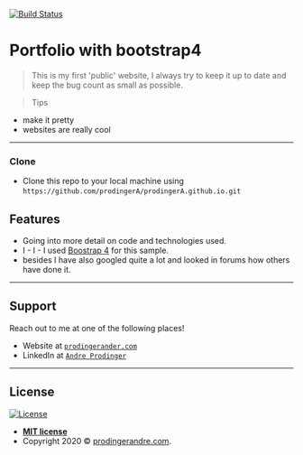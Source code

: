 [![Build Status](http://img.shields.io/travis/badges/badgerbadgerbadger.svg?style=flat-square)](https://travis-ci.org/badges/badgerbadgerbadger)
# Portfolio with bootstrap4

> This is my first 'public' website, I always try to keep it up to date and keep the bug count as small as possible. 

> Tips

- make it pretty
- websites are really cool


---

### Clone

- Clone this repo to your local machine using `https://github.com/prodingerA/prodingerA.github.io.git`


## Features

- Going into more detail on code and technologies used.
- I - I - I used <a href="https://getbootstrap.com/docs/4.0/getting-started/introduction/">Boostrap 4</a> for this sample.
- besides I have also googled quite a lot and looked in forums how others have done it.


---


## Support

Reach out to me at one of the following places!

- Website at <a href="http://prodingera.github.io" target="_blank">`prodingerander.com`</a>
- LinkedIn at <a href="https://www.linkedin.com/in/prodinger-andre/" target="_blank">`Andre Prodinger`</a>

---


## License

[![License](http://img.shields.io/:license-mit-blue.svg?style=flat-square)](http://badges.mit-license.org)

- **[MIT license](http://opensource.org/licenses/mit-license.php)**
- Copyright 2020 © <a href="http://prodingera.github.io" target="_blank">prodingerandre.com</a>.
